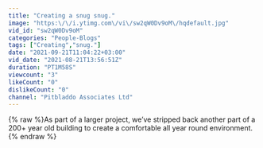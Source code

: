 ```yaml
---
title: "Creating a snug snug."
image: "https:\/\/i.ytimg.com\/vi\/sw2qW0Dv9oM\/hqdefault.jpg"
vid_id: "sw2qW0Dv9oM"
categories: "People-Blogs"
tags: ["Creating","snug."]
date: "2021-09-21T11:04:22+03:00"
vid_date: "2021-08-21T13:56:51Z"
duration: "PT1M58S"
viewcount: "3"
likeCount: "0"
dislikeCount: "0"
channel: "Pitbladdo Associates Ltd"
---
```

{% raw %}As part of a larger project, we’ve stripped back another part of a 200+ year old building to create a comfortable all year round environment.{% endraw %}
